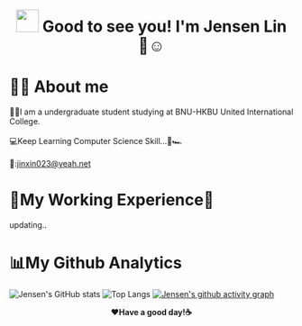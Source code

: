 <h1 align="center">
  <img src="https://raw.githubusercontent.com/nixin72/nixin72/master/wave.gif" width="40px" height="40px"></img> 
  Good to see you! I'm Jensen Lin 🌳☺︎
</h1>

# 👨‍💻 About me
👨‍🎓I am a undergraduate student studying at BNU-HKBU United International College.<br><br>
💻Keep Learning Computer Science Skill...🚀🏎️<br><br>
📮:jinxin023@yeah.net

# 💼My Working Experience🦾
updating..

# 📊My Github Analytics
![Jensen's GitHub stats](https://github-readme-stats.vercel.app/api?username=JensenXLin&theme=radical&bg_color=263238&show_icons=true)
![Top Langs](https://github-readme-stats.vercel.app/api/top-langs/?username=JensenXLin&theme=radical&bg_color=263238&show_icons=true)
[![Jensen's github activity graph](https://github-readme-activity-graph.vercel.app/graph?username=JensenXLin&theme=redical&bg_color=263238&title_color=FF39A9)](https://github.com/JensenXLin/github-readme-activity-graph)
<p align="center"><b>
  ❤️Have a good day!☕️
</b><p>
